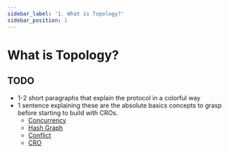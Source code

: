 ```yaml
---
sidebar_label: '1. What is Topology?'
sidebar_position: 1
---
```


# What is Topology?

## TODO
- 1-2 short paragraphs that explain the protocol in a colorful way
- 1 sentence explaining these are the absolute basics concepts to grasp before starting to build with CROs.
    - [Concurrency](./concurrency.md)
    - [Hash Graph](./hashgraph.md)
    - [Conflict](./conflict.md)
    - [CRO](./cro.md)